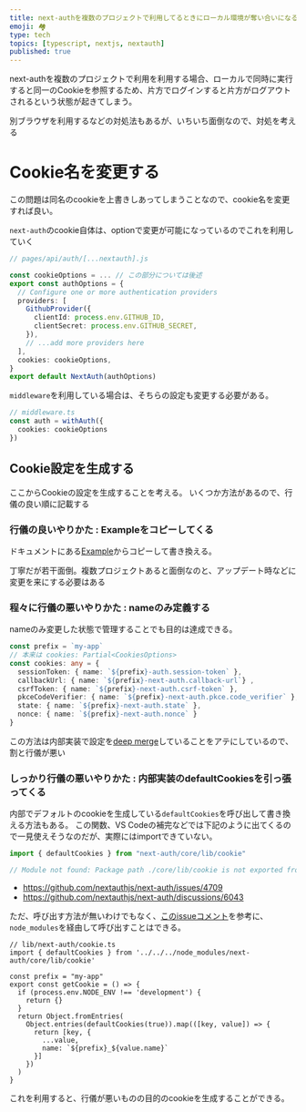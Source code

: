 ```yaml
---
title: next-authを複数のプロジェクトで利用してるときにローカル環境が奪い合いになる問題に向き合う
emoji: 🏘️
type: tech
topics: [typescript, nextjs, nextauth]
published: true
---
```


next-authを複数のプロジェクトで利用を利用する場合、ローカルで同時に実行すると同一のCookieを参照するため、片方でログインすると片方がログアウトされるという状態が起きてしまう。

別ブラウザを利用するなどの対処法もあるが、いちいち面倒なので、対処を考える

# Cookie名を変更する

この問題は同名のcookieを上書きしあってしまうことなので、cookie名を変更すれば良い。

`next-auth`のcookie自体は、optionで変更が可能になっているのでこれを利用していく

```ts
// pages/api/auth/[...nextauth].js

const cookieOptions = ... // この部分については後述
export const authOptions = {
  // Configure one or more authentication providers
  providers: [
    GithubProvider({
      clientId: process.env.GITHUB_ID,
      clientSecret: process.env.GITHUB_SECRET,
    }),
    // ...add more providers here
  ],
  cookies: cookieOptions, 
}
export default NextAuth(authOptions)

```

`middleware`を利用している場合は、そちらの設定も変更する必要がある。

```ts
// middleware.ts
const auth = withAuth({
  cookies: cookieOptions
})
```

## Cookie設定を生成する

ここからCookieの設定を生成することを考える。
いくつか方法があるので、行儀の良い順に記載する

### 行儀の良いやりかた : Exampleをコピーしてくる
ドキュメントにある[Example](https://next-auth.js.org/configuration/options#example)からコピーして書き換える。

丁寧だが若干面倒。複数プロジェクトあると面倒なのと、アップデート時などに変更を来にする必要はある

### 程々に行儀の悪いやりかた : nameのみ定義する

nameのみ変更した状態で管理することでも目的は達成できる。

```ts
const prefix = `my-app`
// 本来は cookies: Partial<CookiesOptions> 
const cookies: any = {
  sessionToken: { name: `${prefix}-auth.session-token` },
  callbackUrl: { name: `${prefix}-next-auth.callback-url`} ,
  csrfToken: { name: `${prefix}-next-auth.csrf-token` },
  pkceCodeVerifier: { name: `${prefix}-next-auth.pkce.code_verifier` },
  state: { name: `${prefix}-next-auth.state` },
  nonce: { name: `${prefix}-next-auth.nonce` }
}
```

この方法は内部実装で設定を[deep merge](https://github.com/nextauthjs/next-auth/blob/af246b79ed8da5603ae8a6ef4c1f69ecb27e54f5/packages/core/src/lib/init.ts#L111)していることをアテにしているので、割と行儀が悪い

### しっかり行儀の悪いやりかた : 内部実装のdefaultCookiesを引っ張ってくる

内部でデフォルトのcookieを生成している`defaultCookies`を呼び出して書き換える方法もある。
この関数、VS Codeの補完などでは下記のように出てくるので一見使えそうなのだが、実際にはimportできていない。

```ts
import { defaultCookies } from "next-auth/core/lib/cookie"

// Module not found: Package path ./core/lib/cookie is not exported from package 
```

* https://github.com/nextauthjs/next-auth/issues/4709
* https://github.com/nextauthjs/next-auth/discussions/6043


ただ、呼び出す方法が無いわけでもなく、[このissueコメント](https://github.com/nextauthjs/next-auth/issues/6649#issuecomment-1753491597)を参考に、`node_modules`を経由して呼び出すことはできる。

```tsx
// lib/next-auth/cookie.ts
import { defaultCookies } from '../../../node_modules/next-auth/core/lib/cookie'

const prefix = "my-app"
export const getCookie = () => {
  if (process.env.NODE_ENV !== 'development') {
    return {}
  }
  return Object.fromEntries(
    Object.entries(defaultCookies(true)).map(([key, value]) => {
      return [key, {
        ...value,
        name: `${prefix}_${value.name}`
      }]
    })
  )
}

```

これを利用すると、行儀が悪いものの目的のcookieを生成することができる。
